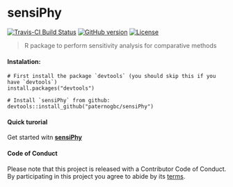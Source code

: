 # sensiPhy

[![Travis-CI Build Status](https://travis-ci.org/paternogbc/sensiPhy.svg?branch=master)](https://travis-ci.org/paternogbc/sensiPhy)
[![GitHub version](https://badge.fury.io/gh/paternogbc%2FsensiPhy.svg)](http://badge.fury.io/gh/paternogbc%2FsensiPhy)
[![License](http://img.shields.io/badge/license-GPL%20%28%3E=%202%29-orange.svg?style=flat)](http://www.gnu.org/licenses/gpl-2.0.html)


> R package to perform sensitivity analysis for comparative methods


#### Instalation:

```{r}
# First install the package `devtools` (you should skip this if you have `devtools`)
install.packages("devtools")

# Install `sensiPhy` from github: 
devtools::install_github("paternogbc/sensiPhy")
```

#### Quick turorial

Get started witn [__sensiPhy__](https://github.com/paternogbc/sensiPhy/wiki/Quick-tutorial)

#### Code of Conduct
Please note that this project is released with a Contributor Code of Conduct. By participating in this project you agree to abide by its [terms](https://github.com/paternogbc/sensiPhy/blob/master/CODE_OF_CONDUCT.md).

